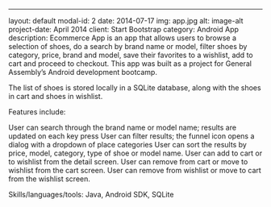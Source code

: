 ---
layout: default
modal-id: 2
date: 2014-07-17
img: app.jpg
alt: image-alt
project-date: April 2014
client: Start Bootstrap
category: Android App
description: Ecommerce App is an app that allows users to browse a selection of shoes, do a search by brand name or model, filter shoes by category, price, brand and model, save their favorites to a wishlist, add to cart and proceed to checkout. This app was built as a project for General Assembly’s Android development bootcamp.

The list of shoes is stored locally in a SQLite database, along with the shoes in cart and shoes in wishlist. 

Features include:

User can search through the brand name or model name; results are updated on each key press
User can filter results; the funnel icon opens a dialog with a dropdown of place categories
User can sort the results by price, model, category, type of shoe or model name.
User can add to cart or to wishlist from the detail screen.
User can remove from cart or move to wishlist from the cart screen.
User can remove from wishlist or move to cart from the wishlist screen.


Skills/languages/tools: Java, Android SDK, SQLite

